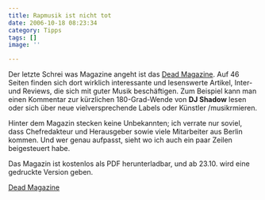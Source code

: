 ```yaml
---
title: Rapmusik ist nicht tot
date: 2006-10-18 08:23:34
category: Tipps
tags: []
image: ''

---
```


Der letzte Schrei was Magazine angeht ist das [Dead Magazine](http://www.deadmagazine.com/). Auf 46 Seiten finden sich dort wirklich interessante und lesenswerte Artikel, Inter- und Reviews, die sich mit guter Musik beschäftigen. Zum Beispiel kann man einen Kommentar zur kürzlichen 180-Grad-Wende von **DJ Shadow** lesen oder sich über neue vielversprechende Labels oder Künstler /musikrmieren.  

  

Hinter dem Magazin stecken keine Unbekannten; ich verrate nur soviel, dass Chefredakteur und Herausgeber sowie viele Mitarbeiter aus Berlin kommen. Und wer genau aufpasst, sieht wo ich auch ein paar Zeilen beigesteuert habe.  

  

Das Magazin ist kostenlos als PDF herunterladbar, und ab 23.10. wird eine gedruckte Version geben.  

  

[Dead Magazine](http://www.deadmagazine.com/)

